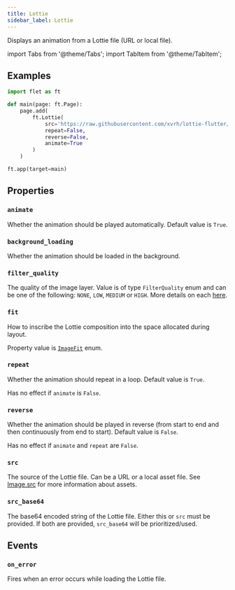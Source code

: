 ```yaml
---
title: Lottie
sidebar_label: Lottie
---
```


Displays an animation from a Lottie file (URL or local file).

import Tabs from '@theme/Tabs';
import TabItem from '@theme/TabItem';

## Examples

<Tabs groupId="language">
  <TabItem value="python" label="Python" default>

```python
import flet as ft

def main(page: ft.Page):
    page.add(
        ft.Lottie(
            src='https://raw.githubusercontent.com/xvrh/lottie-flutter/master/example/assets/Mobilo/A.json',
            repeat=False,
            reverse=False,
            animate=True
        )
    )

ft.app(target=main)
```

  </TabItem>
</Tabs>

## Properties

### `animate`

Whether the animation should be played automatically. Default value is `True`.

### `background_loading`

Whether the animation should be loaded in the background.

### `filter_quality`

The quality of the image layer. Value is of type `FilterQuality` enum and can be one of the
following: `NONE`, `LOW`, `MEDIUM` or `HIGH`. More details on
each [here](https://api.flutter.dev/flutter/dart-ui/FilterQuality.html).

### `fit`

How to inscribe the Lottie composition into the space allocated during layout.

Property value is [`ImageFit`](/docs/reference/types/imagefit) enum.

### `repeat`

Whether the animation should repeat in a loop. Default value is `True`.

Has no effect if `animate` is `False`.

### `reverse`

Whether the animation should be played in reverse (from start to end and then continuously from end to start). Default
value is `False`.

Has no effect if `animate` and `repeat` are `False`.

### `src`

The source of the Lottie file. Can be a URL or a local asset file. See [Image.src](/docs/controls/image#src) for more
information about assets.

### `src_base64`

The base64 encoded string of the Lottie file. Either this or `src` must be provided. If both are provided, `src_base64` will be prioritized/used.

## Events

### `on_error`

Fires when an error occurs while loading the Lottie file.